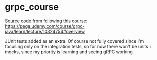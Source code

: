 # grpc_course
Source code from following this course: https://pega.udemy.com/course/grpc-java/learn/lecture/10324754#overview

JUnit tests added as an extra. Of course not fully covered since I'm focusing only on the integration tests, so for now there won't be units + mocks, since my priority is learning and seeing gRPC working
